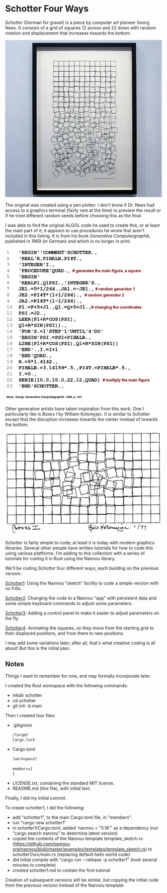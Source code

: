 # Schotter Four Ways

*Schotter* (German for gravel) is a piece by computer art pioneer Georg Nees. It consists of a grid of squares 12 across and 22 down with random rotation and displacement that increases towards the bottom.

![](images/schotter.jpg)

The original was created using a pen plotter. I don't know if Dr. Nees had access to a graphics terminal (fairly rare at the time) to preview the result or if he tried different random seeds before choosing this as the final.

I was able to find the original ALGOL code he used to create this, or at least the main part of it; it appears to use procedures he wrote that aren't included in this listing. It is from his book *Generative Computergraphik*, published in 1969 (in German) and which is no longer in print.

![](images/schottercode.jpg)

Other generative artists have taken inspiration from this work. One I particularly like is *Boxes I* by William Kolomyjec. It is similar to Schotter except that the disruption increases towards the center instead of towards the bottom.

![](images/boxesI.jpg)

*Schotter* is fairly simple to code; at least it is today with modern graphics libraries. Several other people have written tutorials for how to code this using various platforms. I'm adding to this collection with a series of tutorials for coding it in Rust using the Nannou library.

We'll be coding *Schotter* four different ways, each building on the previous version:

[Schotter1](schotter1.md): Using the Nannou "sketch" facility to code a simple version with no frills.

[Schotter2](schotter2.md): Changing the code to a Nannou "app" with persistent data and some simple keyboard commands to adjust some parameters.

[Schotter3](schotter3.md): Adding a control panel to make it easier to adjust parameters on the fly.

[Schotter4](schotter4.md): Animating the squares, so they move from the starting grid to their displaced positions, and from there to new positions.

I may add some variations later; after all, that's what creative coding is all about! But this is the initial plan.


## Notes
Things I want to remember for now, and may formally incorporate later.

I created the Rust workspace with the following commands:
* mkdir schotter
* cd schotter
* git init -b main

Then I created four files:
* .gitignore
  ```
  /target
  Cargo.lock
  ```
* Cargo.toml
  ```
  [workspace]

  members=[
  ]
  ```
* LICENSE.txt, containing the standard MIT license.
* README.md (this file), with initial text.

Finally, I did my initial commit.

To create schotter1, I did the following:
* add "schotter1", to the main Cargo.toml file, in "members".
* run "cargo new schotter1"
* in schotter1/Cargo.toml, added 'nannou = "0.16"' as a dependency (run "cargo search nannou" to determine latest version)
* copied the contents of the Nannou template template_sketch.rs (https://github.com/nannou-org/nannou/blob/master/examples/templates/template_sketch.rs) to schotter1/src/main.rs (replacing default hello world code)
* did initial compile with "cargo run --release -p schotter1" (took several minutes to complete)
* created schotter1.md to contain the first tutorial

Creation of subsequent versions will be similar, but copying the initial code from the previous version instead of the Nannou template.
